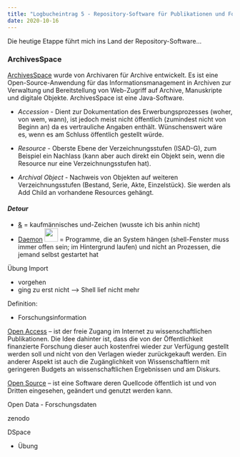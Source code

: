 ```yaml
---
title: "Logbucheintrag 5 - Repository-Software für Publikationen und Forschungsdaten"
date: 2020-10-16
---
```


Die heutige Etappe führt mich ins Land der Repository-Software... 

### ArchivesSpace ### 
[ArchivesSpace](https://archivesspace.org/) wurde von Archivaren für Archive entwickelt. Es ist eine Open-Source-Anwendung für das Informationsmanagement in Archiven zur Verwaltung und Bereitstellung von Web-Zugriff auf Archive, Manuskripte und digitale Objekte. ArchivesSpace ist eine Java-Software.

- *Accession* - 
Dient zur Dokumentation des Erwerbungsprozesses (woher, von wem, wann), ist jedoch meist nicht öffentlich (zumindest nicht von Beginn an) da es vertrauliche Angaben enthält. Wünschenswert wäre es, wenn es am Schluss öffentlich gestellt würde.

- *Resource* -
Oberste Ebene der Verzeichnungsstufen (ISAD-G), zum Beispiel ein Nachlass (kann aber auch direkt ein Objekt sein, wenn die Resource nur eine Verzeichnungsstufen hat).

- *Archival Object* -
Nachweis von Objekten auf weiteren Verzeichnungsstufen (Bestand, Serie, Akte, Einzelstück). Sie werden als Add Child an vorhandene Resources gehängt.

#### *Detour* ####
- [&](https://de.m.wikipedia.org/wiki/Et-Zeichen) = kaufmännisches und-Zeichen (wusste ich bis anhin nicht)
- [Daemon](https://de.m.wikipedia.org/wiki/Daemon) <img src = "https://upload.wikimedia.org/wikipedia/commons/4/40/Daemon-phk.svg" width="30"> = Programme, die an System hängen (shell-Fenster muss immer offen sein; im Hintergrund laufen) und nicht an Prozessen, die jemand selbst gestartet hat 





Übung Import
- vorgehen
- ging zu erst nicht --> Shell lief nicht mehr



Definition:
- Forschungsinformation

[Open Access](https://de.wikipedia.org/wiki/Open_Access) – ist der freie Zugang im Internet zu wissenschaftlichen Publikationen. Die Idee dahinter ist, dass die von der Öffentlichkeit finanzierte Forschung dieser auch kostenfrei wieder zur Verfügung gestellt werden soll und nicht von den Verlagen wieder zurückgekauft werden. Ein anderer Aspekt ist auch die Zugänglichkeit von Wissenschaftlern mit geringeren Budgets an wissenschaftlichen Ergebnissen und am Diskurs. 

[Open Source](https://de.wikipedia.org/wiki/Open_Source) – ist eine Software deren Quellcode öffentlich ist und von Dritten eingesehen, geändert und genutzt werden kann.

Open Data - Forschungsdaten


zenodo

DSpace
- Übung



